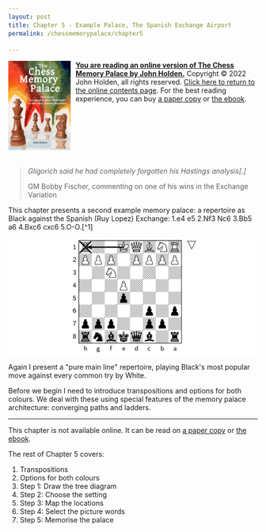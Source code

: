 ```yaml
---
layout: post
title: Chapter 5 - Example Palace, The Spanish Exchange Airport
permalink: /chessmemorypalace/chapter5

---
```


<a href="https://smile.amazon.com/dp/B0BR9DQMVS"><img src="/assets/homepage/ChessCover4.png" height="25%" width="25%" style="margin: 0px 10px 20px 0px; float: left;">
<b>You are reading an online version of The Chess Memory Palace by John Holden.</b></a> Copyright © 2022 John Holden, all rights reserved. [Click here to return to the online contents page](/chessmemorypalace). For the best reading experience, you can buy [a paper copy](https://smile.amazon.com/dp/B0BR9DQMVS) or [the ebook](https://www.etsy.com/listing/1368398070).
<div style="clear: both;"></div>

>*Gligorich said he had completely forgotten his Hastings analysis\[.\]*
>
>GM Bobby Fischer, commenting on one of his wins in the Exchange Variation


This chapter presents a second example memory palace: a repertoire as Black against the Spanish (Ruy Lopez) Exchange: 1.e4 e5 2.Nf3 Nc6 3.Bb5 a6 4.Bxc6 cxc6 5.O-O.[^1]

![](/assets/chessmemorypalace/x1.png)

Again I present a "pure main line" repertoire, playing Black's most popular move against every common try by White.

Before we begin I need to introduce transpositions and options for both colours. We deal with these using special features of the memory palace architecture: converging paths and ladders.

---

This chapter is not available online. It can be read on [a paper copy](https://smile.amazon.com/dp/B0BR9DQMVS) or [the ebook](https://www.etsy.com/listing/1368398070).

The rest of Chapter 5 covers:
1. Transpositions
2. Options for both colours
3. Step 1: Draw the tree diagram
4. Step 2: Choose the setting
5. Step 3: Map the locations
6. Step 4: Select the picture words
7. Step 5: Memorise the palace
